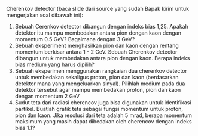 Cherenkov detector (baca slide dari source yang sudah Bapak kirim untuk mengerjakan soal dibawah ini):

1. Sebuah Cerenkov detector dibangun dengan indeks bias 1,25. Apakah detektor itu mampu membedakan antara pion dengan kaon dengan momentum 0.5 GeV? Bagaimana dengan 3 GeV?
2. Sebuah eksperiment menghasilkan pion dan kaon dengan rentang momentum berkisar antara 1 - 2 GeV. Sebuah Cherenkov detector dibangun untuk membedakan antara pion dengan kaon. Berapa indeks bias medium yang harus dipilih?
3. Sebuah eksperimen menggunakan rangkaian dua cherenkov detector untuk membedakan sekaligus proton, pion dan kaon (berdasarkan detektor mana yang mengeluarkan sinyal). Pilihlah medium pada dua detektor tersebut agar mampu membedakan proton, pion dan kaon dengan momentum 2 GeV
4. Sudut teta dari radiasi cherencov juga bisa digunakan untuk identifikasi partikel. Buatlah grafik teta sebagai fungsi momentum untuk proton, pion dan kaon. Jika resolusi dari teta adalah 5 mrad, berapa momentum maksimum yang masih dapat dibedakan oleh cherencov dengan indeks bias 1.1?
